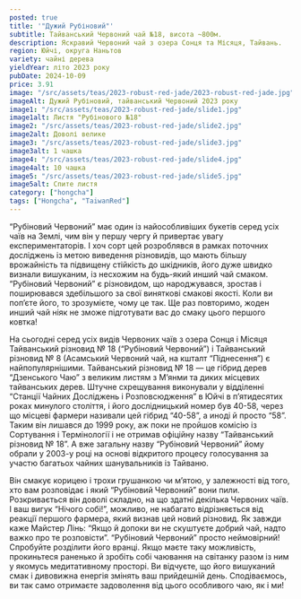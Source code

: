 ```yaml
---
posted: true
title: '"Дужий Рубіновий"'
subtitle: Тайванський Червоний чай №18, висота ~800м.
description: Яскравий Червоний чай з озера Сонця та Місяця, Тайвань.
region: Юйчі, округа Наньтов
variety: чайні дерева
yieldYear: літо 2023 року
pubDate: 2024-10-09
price: 3.91
image: "/src/assets/teas/2023-robust-red-jade/2023-robust-red-jade.jpg"
imageAlt: Дужий Рубіновий, тайванський Червоний 2023 року
image1: "/src/assets/teas/2023-robust-red-jade/slide1.jpg"
image1alt: Листя "Рубінового №18"
image2: "/src/assets/teas/2023-robust-red-jade/slide2.jpg"
image2alt: Доволі велике
image3: "/src/assets/teas/2023-robust-red-jade/slide3.jpg"
image3alt: 1 чашка
image4: "/src/assets/teas/2023-robust-red-jade/slide4.jpg"
image4alt: 10 чашка
image5: "/src/assets/teas/2023-robust-red-jade/slide5.jpg"
image5alt: Спите листя
category: ["hongcha"]
tags: ["Hongcha", "TaiwanRed"]
---
```


“Рубіновий Червоний” має один із найособливіших букетів серед усіх чаїв на Землі, чим він у першу чергу й привертає увагу експериментаторів. І хоч сорт цей розроблявся в рамках поточних досліджень із метою виведення різновидів, що мають більшу врожайність та підвищену стійкість до шкідників, його дуже швидко визнали вишуканим, із несхожим на будь-який инший чай смаком. “Рубіновий Червоний” є різновидом, що народжувався, зростав і поширювався здебільшого за свої виняткові смакові якості. Коли ви поп’єте його, то зрозумієте, чому це так. Ще раз повторимо, жоден инший чай ніяк не зможе підготувати вас до смаку цього першого ковтка!

На сьогодні серед усіх видів Червоних чаїв з озера Сонця і Місяця Тайванський різновид № 18 (“Рубіновий Червоний”) і Тайванський різновид № 8 (Асамський Червоний чай, на кшталт “Піднесення”) є найпопулярнішими. Тайванський різновид № 18 — це гібрид дерев “Дзенського Чаю” з великим листям з М’янми та диких місцевих тайванських дерев. Штучне схрещування виконували у відділенні “Станції Чайних Досліджень і Розповсюдження” в Юйчі в п’ятидесятих роках минулого століття, і його дослідницький номер був 40-58, через що місцеві фармери називали цей гібрид “40-58”, а иноді й просто “58”. Таким він лишався до 1999 року, аж поки не пройшов комісію із Сортування і Термінології і не отримав офіційну назву “Тайванський різновид № 18”. А вже загальну назву “Рубіновий Червоний” йому обрали у 2003-у році на основі відкритого процесу голосування за участю багатьох чайних шанувальників із Тайваню.

Він смакує корицею і трохи грушанкою чи м’ятою, у залежності від того, хто вам розповідає і який “Рубіновий Червоний” вони пили. Розкривається він доволі складно, на що здатні декілька Червоних чаїв. І ваш вигук “Нічого собі!”, можливо, не набагато відрізняється від реакції першого фармера, який визнав цей новий різновид. Як завжди каже Майстер Лінь: “Якщо й допоки ви не скуштуєте добрий чай, надто важко про те розповісти”. “Рубіновий Червоний” просто неймовірний! Спробуйте розділити його вранці. Якщо маєте таку можливість, прокиньтеся раненько й зробіть собі чаювання на світанку разом із ним у якомусь медитативному просторі. Ви відчуєте, що його вишуканий смак і дивовижна енергія змінять ваш прийдешній день. Сподіваємось, ви так само отримаєте задоволення від цього особливого чаю, як і ми!